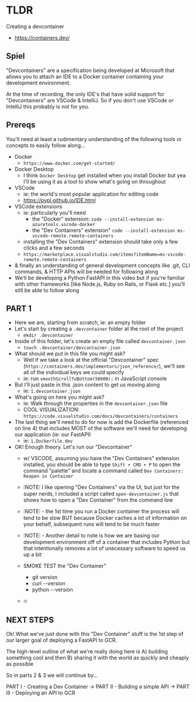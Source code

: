 # TLDR

Creating a devcontainer

- https://containers.dev/

## Spiel

"Devcontainers" are a specification being developed at Microsoft that allows you to attach an IDE to a Docker container containing your development environment.

At the time of recording, the only IDE's that have solid support for "Devcontainers" are VSCode & IntelliJ. So if you don't use VSCode or IntelliJ this probably is not for you.

## Prereqs

You'll need at least a rudimentary understanding of the following tools or concepts to easily follow along...

- Docker
    - `https://www.docker.com/get-started/`
- Docker Desktop
    - I think `Docker Desktop` get installed when you install Docker but yea I'll be using it as a tool to show what's going on throughout
- VSCode
    - ie: the world's most popular application for editing code
    - https://pypl.github.io/IDE.html
- VSCode extensions 
    - ie: particularly you'll need 
        - the "Docker" extension: `code --install-extension ms-azuretools.vscode-docker`
        - the "Dev Containers" extension" `code --install-extension ms-vscode-remote.remote-containers`
    - installing the "Dev Containers" extension should take only a few clicks and a few seconds
    - `https://marketplace.visualstudio.com/items?itemName=ms-vscode-remote.remote-containers`
- & finally an understanding of general development concepts like .git, CLI commands, & HTTP APIs will be needed for following along
- We'll be developing a Python FastAPI in this video but if you're familiar with other frameworks [like Node.js, Ruby on Rails, or Flask etc.] you'll still be able to follow along

## PART 1

- Here we are, starting from scratch, ie: an empty folder
- Let's start by creating a `.devcontainer` folder at the root of the project
    - `mkdir .devcontainer`
- Inside of this folder, let's create an empty file called `devcontainer.json`
    - `touch .devcontainer/devcontainer.json`
- What should we put in this file you might ask?
    - Well if we take a look at the official "Devcontainer" spec (`https://containers.dev/implementors/json_reference/`), we'll see all of the individual keys we could specify
    - ie: run `smoothScrollToBottom(50000);` in JavaScript console
- But I'll just paste in this .json content to get us moving along
    - ie: `1.devcontainer.json`
- What's going on here you might ask?
    - ie: Walk through the properties in the `devcontainer.json` file
    - COOL VISUALIZATION: `https://code.visualstudio.com/docs/devcontainers/containers`
- The last thing we'll need to do for now is add the Dockerfile (referenced on line 4) that includes MOST of the software we'll need for developing our application (ie: our FastAPI)
    - ie: `1.Dockerfile.dev`
- OK! Enough theory. Let's run our "Devcontainer"
    - w/ VSCODE, assuming you have the "Dev Containers" extension installed, you should be able to type `Shift + CMD + P` to open the command "palette" and locate a command called `Dev Containers: Reopen in Container`
    - ❕NOTE❕ I like opening "Dev Containers" via the UI, but just for the super nerds, I included a script called `open-devcontainer.js` that shows how to open a "Dev Container" from the command line <!-- running this will require Node.js to be installed -->
    - ❕NOTE❕ - the 1st time you run a Docker container the process will tend to be slow BUT because Docker caches a lot of information on your behalf, subsequent runs will tend to be much faster
    - ❕NOTE❕ - Another detail to note is how we are basing our development environment off of a container that includes Python but that intentionally removes a lot of unecessary software to speed us up a bit
    
    - SMOKE TEST the "Dev Container"
        - git version
        - curl --version
        - python --version
    - 🔥

## NEXT STEPS

Ok! What we've just done with this "Dev Container" stuff is the 1st step of our larger goal of deploying a FastAPI to GCR.

The high-level outline of what we're really doing here is A) building something cool and then B) sharing it with the world as quickly and cheaply as possible

So in parts 2 & 3 we will continue by...

PART I - Creating a Dev Container
-> PART II - Building a simple API
-> PART III - Deploying an API to GCR